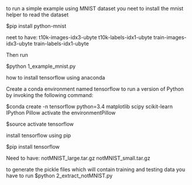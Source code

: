 to run a simple example using MNIST dataset you neet to install the mnist helper to read the dataset

$pip install python-mnist

neet to have:
t10k-images-idx3-ubyte
t10k-labels-idx1-ubyte
train-images-idx3-ubyte
train-labels-idx1-ubyte

Then run

$python 1_example_mnist.py


how to install tensorflow using anaconda

Create a conda environment named tensorflow to run a version of Python by invoking the following command:

$conda create -n tensorflow python=3.4 matplotlib scipy scikit-learn IPython Pillow
activate the environmentPillow

$source activate tensorflow

install tensorflow using pip

$pip install tensorflow 


Need to have:
notMNIST_large.tar.gz
notMNIST_small.tar.gz

to generate the pickle files which will contain training and testing data you have to run
$python 2_extract_notMNIST.py


